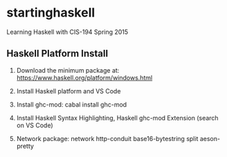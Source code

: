 # startinghaskell
Learning Haskell with CIS-194 Spring 2015

## Haskell Platform Install

1. Download the minimum package at: https://www.haskell.org/platform/windows.html

2. Install Haskell platform and VS Code

3. Install ghc-mod: cabal install ghc-mod

4. Install Haskell Syntax Highlighting, Haskell ghc-mod Extension (search on VS Code)

5. Network package: network http-conduit base16-bytestring split aeson-pretty